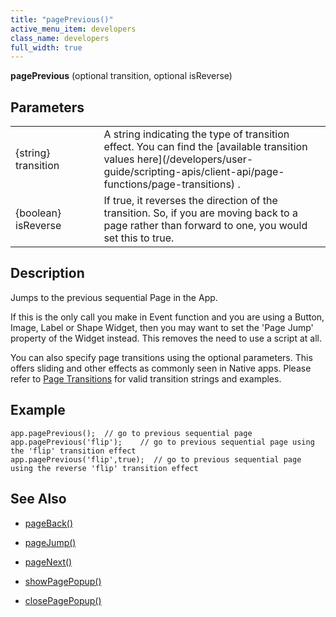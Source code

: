 ```yaml
---
title: "pagePrevious()"
active_menu_item: developers
class_name: developers
full_width: true
---
```



**pagePrevious** (optional transition, optional isReverse)

## Parameters

<table>
<tr>
<td width="164">
{string} transition

</td>
<td width="12">
</td>
<td width="717">
A string indicating the type of transition effect. You can find the [available transition values here](/developers/user-guide/scripting-apis/client-api/page-functions/page-transitions) .

</td>
</tr>
<tr>
<td width="164">
{boolean} isReverse

</td>
<td width="12">
</td>
<td width="717">
If true, it reverses the direction of the transition. So, if you are moving back to a page rather than forward to one, you would set this to true.

</td>
</tr>
</table>

## Description

Jumps to the previous sequential Page in the App.

If this is the only call you make in Event function and you are using a Button, Image, Label or Shape Widget, then you may want to set the 'Page Jump' property of the Widget instead. This removes the need to use a script at all.

You can also specify page transitions using the optional parameters. This offers sliding and other effects as commonly seen in Native apps. Please refer to [Page Transitions](/developers/user-guide/scripting-apis/client-api/page-functions/page-transitions) for valid transition strings and examples.

## Example

    app.pagePrevious();  // go to previous sequential page
    app.pagePrevious('flip');    // go to previous sequential page using the 'flip' transition effect
    app.pagePrevious('flip',true);  // go to previous sequential page using the reverse 'flip' transition effect
   

## See Also

 - [pageBack()](/developers/user-guide/scripting-apis/client-api/page-functions/pageback)

 - [pageJump()](/developers/user-guide/scripting-apis/client-api/page-functions/pagejump)

 - [pageNext()](/developers/user-guide/scripting-apis/client-api/page-functions/pagenext)

 - [showPagePopup()](/developers/user-guide/scripting-apis/client-api/page-functions/showpagepopup)

 - [closePagePopup()](/developers/user-guide/scripting-apis/client-api/page-functions/closepagepopup)

